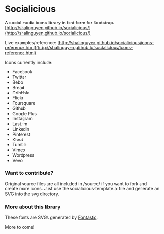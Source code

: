 Socialicious
============

A social media icons library in font form for Bootstrap. [http://shalinguyen.github.io/socialicious/](http://shalinguyen.github.io/socialicious/)


Live examples/reference: [http://shalinguyen.github.io/socialicious/icons-reference.html](http://shalinguyen.github.io/socialicious/icons-reference.html)

Icons currently include:
- Facebook
- Twitter
- Bebo
- Bread
- Dribbble
- Flickr
- Foursquare
- Github
- Google Plus 
- Instagram
- Last.fm
- Linkedin
- Pinterest
- Klout
- Tumblr
- Vimeo
- Wordpress
- Vevo

### Want to contribute?

Original source files are all included in /source/ if you want to fork and create more icons. Just use the socialicious-template.ai file and generate an SVG into the svg directory.

### More about this library

These fonts are SVGs generated by [Fontastic](http://fontastic.me/).

More to come!